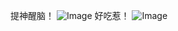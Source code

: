 提神醒脑！
![Image](https://github.com/user-attachments/assets/0c06abe0-3bd7-4d10-8715-14dab0101cdd)
好吃惹！
![Image](https://github.com/user-attachments/assets/02bec95d-4b91-461e-87ff-0e65bd17b29d)